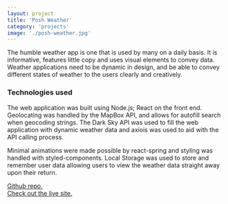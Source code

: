 ```yaml
---
layout: project
title: 'Posh Weather'
category: 'projects'
image: './posh-weather.jpg'
---
```


The humble weather app is one that is used by many on a daily basis. It is informative, features little copy and uses visual elements to convey data. Weather applications need to be dynamic in design, and be able to convey different states of weather to the users clearly and creatively.

### Technologies used

The web application was built using Node.js; React on the front end. Geolocating was handled by the MapBox API, and allows for autofill search when geocoding strings. The Dark Sky API was used to fill the web application with dynamic weather data and axiois was used to aid with the API calling process.

Minimal animations were made possible by react-spring and styling was handled with styled-components. Local Storage was used to store and remember user data allowing users to view the weather data straight away upon their return.

[Github repo.](https://github.com/lukethacoder/posh-weather) <br>
[Check out the live site.](https://posh-weather.netlify.com)
